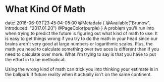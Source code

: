 # What Kind Of Math
date: 2016-06-03T23:45:04-05:00
@Metadata {
  @Available("Brunow", introduced: "2017.01.20")
  @PageColor(purple)
}
A problem you'll run into when trying to predict the future is figuring out what kind of math to use. It is easy to get things wrong if you try to do the math in your head since our brains aren't very good at large numbers or logarithmic scales. Plus, the math you need to calculate something over two aces is different than if you need to calculate over more. What I'm trying to say is that you have to put the effort in to be methodical.

Using the wrong kind of math can trick you into thinking your estimate is in the ballpark if future reality when it actually isn't on the same continent.
